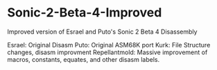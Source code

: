 # Sonic-2-Beta-4-Improved
Improved version of Esrael and Puto's Sonic 2 Beta 4 Disassembly

Esrael: Original Disasm
Puto: Original ASM68K port
Kurk: File Structure changes, disasm improvment
Repellantmold: Massive improvement of macros, constants, equates, and other disasm labels.
